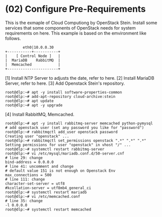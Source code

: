 # (02) Configure Pre-Requirements

This is the exmaple of Cloud Computiong by OpenStack Stein.
Install some services that some components of OpenStack needs for system requirements on here.
This example is based on the emvironment like follows.
```
        eth0|10.0.0.30 
+-----------+-----------+
|    [ Control Node ]   |
|  MariaDB    RabbitMQ  |
|  Memcached            |
+-----------------------+
```
[1]	Install NTP Server to adjusts the date, refer to here.
[2]	Install MariaDB Server, refer to here.
[3]	Add Openstack Stein's repository.
```
root@dlp:~# apt -y install software-properties-common
root@dlp:~# add-apt-repository cloud-archive:stein
root@dlp:~# apt update
root@dlp:~# apt -y upgrade
```

[4]	Install RabbitMQ, Memcached.

```
root@dlp:~# apt -y install rabbitmq-server memcached python-pymysql
# add openstack user (set any password you like for "password")
root@dlp:~# rabbitmqctl add_user openstack password
Creating user "openstack" ...
root@dlp:~# rabbitmqctl set_permissions openstack ".*" ".*" ".*"
Setting permissions for user "openstack" in vhost "/" ...
root@dlp:~# systemctl restart rabbitmq-server
root@dlp:~# vi /etc/mysql/mariadb.conf.d/50-server.cnf
# line 29: change
bind-address = 0.0.0.0
# line 41: uncomment and change
# default value 151 is not enough on Openstack Env
max_connections = 500
# line 111: change
character-set-server = utf8
#kcollation-server = utf8mb4_general_ci
root@dlp:~# systemctl restart mariadb
root@dlp:~# vi /etc/memcached.conf
# line 35: change
-l 0.0.0.0
root@dlp:~# systemctl restart memcached
```